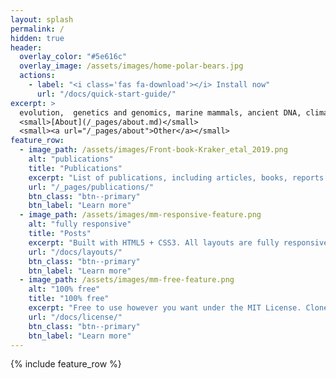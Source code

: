 ```yaml
---
layout: splash
permalink: /
hidden: true
header:
  overlay_color: "#5e616c"
  overlay_image: /assets/images/home-polar-bears.jpg
  actions:
    - label: "<i class='fas fa-download'></i> Install now"
      url: "/docs/quick-start-guide/"
excerpt: >
  evolution,  genetics and genomics, marine mammals, ancient DNA, climate change.<br />
  <small>[About](/_pages/about.md)</small>
  <small><a url="/_pages/about">Other</a></small>
feature_row:
  - image_path: /assets/images/Front-book-Kraker_etal_2019.png
    alt: "publications"
    title: "Publications"
    excerpt: "List of publications, including articles, books, reports and thesis."
    url: "/_pages/publications/"
    btn_class: "btn--primary"
    btn_label: "Learn more"
  - image_path: /assets/images/mm-responsive-feature.png
    alt: "fully responsive"
    title: "Posts"
    excerpt: "Built with HTML5 + CSS3. All layouts are fully responsive with helpers to augment your content."
    url: "/docs/layouts/"
    btn_class: "btn--primary"
    btn_label: "Learn more"
  - image_path: /assets/images/mm-free-feature.png
    alt: "100% free"
    title: "100% free"
    excerpt: "Free to use however you want under the MIT License. Clone it, fork it, customize it... whatever!"
    url: "/docs/license/"
    btn_class: "btn--primary"
    btn_label: "Learn more"      
---
```


{% include feature_row %}
